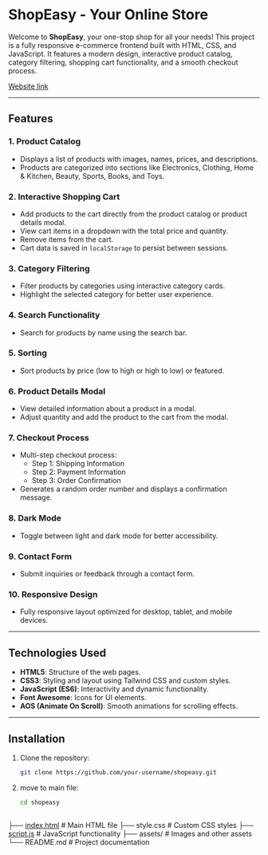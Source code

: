 # ShopEasy - Your Online Store

Welcome to **ShopEasy**, your one-stop shop for all your needs! This project is a fully responsive e-commerce frontend built with HTML, CSS, and JavaScript. It features a modern design, interactive product catalog, category filtering, shopping cart functionality, and a smooth checkout process.

[Website link](https://ganesh8068.github.io/E-commerce-frontend/)

---

## Features

### 1. **Product Catalog**
- Displays a list of products with images, names, prices, and descriptions.
- Products are categorized into sections like Electronics, Clothing, Home & Kitchen, Beauty, Sports, Books, and Toys.

### 2. **Interactive Shopping Cart**
- Add products to the cart directly from the product catalog or product details modal.
- View cart items in a dropdown with the total price and quantity.
- Remove items from the cart.
- Cart data is saved in `localStorage` to persist between sessions.

### 3. **Category Filtering**
- Filter products by categories using interactive category cards.
- Highlight the selected category for better user experience.

### 4. **Search Functionality**
- Search for products by name using the search bar.

### 5. **Sorting**
- Sort products by price (low to high or high to low) or featured.

### 6. **Product Details Modal**
- View detailed information about a product in a modal.
- Adjust quantity and add the product to the cart from the modal.

### 7. **Checkout Process**
- Multi-step checkout process:
  - Step 1: Shipping Information
  - Step 2: Payment Information
  - Step 3: Order Confirmation
- Generates a random order number and displays a confirmation message.

### 8. **Dark Mode**
- Toggle between light and dark mode for better accessibility.

### 9. **Contact Form**
- Submit inquiries or feedback through a contact form.

### 10. **Responsive Design**
- Fully responsive layout optimized for desktop, tablet, and mobile devices.

---

## Technologies Used

- **HTML5**: Structure of the web pages.
- **CSS3**: Styling and layout using Tailwind CSS and custom styles.
- **JavaScript (ES6)**: Interactivity and dynamic functionality.
- **Font Awesome**: Icons for UI elements.
- **AOS (Animate On Scroll)**: Smooth animations for scrolling effects.

---

## Installation

1. Clone the repository:
   ```bash
   git clone https://github.com/your-username/shopeasy.git
   
2. move to main file:
   ```bash
   cd shopeasy

   
##
├── [index.html](http://_vscodecontentref_/0)          # Main HTML file
├── style.css           # Custom CSS styles
├── [script.js](http://_vscodecontentref_/1)           # JavaScript functionality
├── assets/             # Images and other assets
└── README.md           # Project documentation
